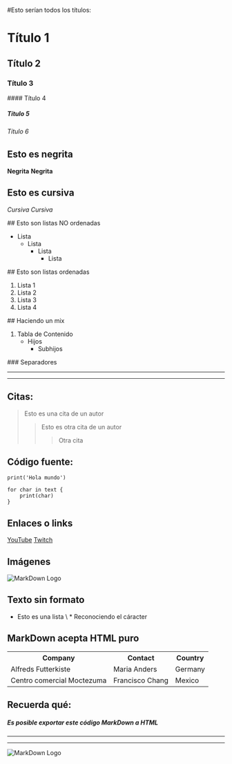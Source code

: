 #Esto serían todos los títulos:
# Título 1
## Título 2
### Título 3
#### Título 4
##### Título 5
###### Título 6

## Esto es negrita
**Negrita**
__Negrita__

## Esto es cursiva
*Cursiva*
_Cursiva_

## Esto son listas NO ordenadas
* Lista
	- Lista
		+ Lista
			* Lista 	

## Esto son listas ordenadas
1. Lista 1
2. Lista 2
3. Lista 3
4. Lista 4


## Haciendo un mix
1. Tabla de Contenido
	- Hijos
		- Subhijos

### Separadores
***
---

## Citas:
> Esto es una cita de un autor
> 
>> Esto es otra cita de un autor
>>> Otra cita

## Código fuente:
`print('Hola mundo')`

~~~
for char in text {
	print(char)
}
~~~

## Enlaces o links
[YouTube](https://www.youtube.com)
[Twitch](https://twitch.tv)

## Imágenes
![MarkDown Logo](https://cdn4.iconfinder.com/data/icons/logos-and-brands-2/471/205_Markdown_logo_logos-512.png)

## Texto sin formato
* Esto es una lista
\ * Reconociendo el cáracter

## MarkDown acepta HTML puro
<table>
  <tr>
    <th>Company</th>
    <th>Contact</th>
    <th>Country</th>
  </tr>
  <tr>
    <td>Alfreds Futterkiste</td>
    <td>Maria Anders</td>
    <td>Germany</td>
  </tr>
  <tr>
    <td>Centro comercial Moctezuma</td>
    <td>Francisco Chang</td>
    <td>Mexico</td>
  </tr>
</table>

## Recuerda qué:
##### Es posible exportar este código MarkDown a HTML

***
***

![MarkDown Logo](https://previews.123rf.com/images/yupiramos/yupiramos1710/yupiramos171003184/87385889-dise%C3%B1o-de-software-avatar-de-programador-de-idioma-de-vector.jpg)
